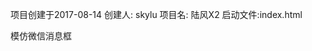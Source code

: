 项目创建于2017-08-14
创建人: skylu
项目名: 陆风X2
启动文件:index.html

模仿微信消息框
<!-- <div class="info">
	<div class="message others">
	 	<div class="avatar" data-author-id="lj">
		  <img src="http://c1.mifile.cn/f/i/hd/2016051101/a-lj.png" alt="雷军"> 
	   	</div> 
	   	<div class="content"> <p class="author_name">雷军</p>  
		  	<div class="bubble  bubble_default left"> 
		  		<div class="bubble_cont"> 
		  			<div class="plain"> 
				      	<pre>我们刚刚发布了小米Max，先发几张美图和外观视频，你欣赏一下</pre> 
					</div> 
			 	</div> 
			</div>  
		</div> 
    </div>
</div> -->